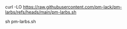 curl -LO https://raw.githubusercontent.com/pm-lack/pm-larbs/refs/heads/main/pm-larbs.sh

sh pm-larbs.sh
